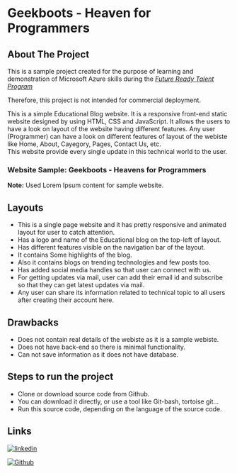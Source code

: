 # Geekboots - Heaven for Programmers

## About The Project
   
This is a sample project created for the purpose 
of learning and demonstration of Microsoft Azure 
skills during the 
*[Future Ready Talent Program](https://futurereadytalent.in/learning)*

Therefore, this project is not intended for 
commercial deployment.

This is a simple Educational Blog website. 
It is a responsive front-end static website designed by using HTML, CSS and JavaScript.
It allows the users to have a look on layout of 
the website having different features.
Any user (Programmer) can have a look on different 
features of layout of the webiste like Home, 
About, Cayegory, Pages, Contact Us, etc.  
This website provide every single update 
in this technical world to the user.

### Website Sample: Geekboots - Heavens for Programmers

**Note:** Used Lorem Ipsum content for sample website.

## Layouts

- This is a single page website and it has pretty responsive and animated layout for user to catch attention. 
- Has a logo and name of the Educational blog on the top-left of layout.  
- Has different features visible on the navigation bar of the layout.
- It contains Some highlights of the blog.
- Also it contains blogs on trending technologies and few posts too.
- Has added social media handles so that user can connect with us.
- For getting updates via mail, user can add their email id and subscribe so that they can get latest updates via mail.
- Any user can share its information related to technical topic to all users after creating their account here.


## Drawbacks 

- Does not contain real details of the webiste as it is a sample webiste.  
- Does not have back-end so there is minimal functionality.  
- Can not save information as it does not have database.  

## Steps to run the project

- Clone or download source code from Github.  
- You can download it directly, or use a tool like Git-bash, tortoise git...  
- Run this source code, depending on the language of the source code. 
 
## Links

[![linkedin](https://img.shields.io/badge/linkedin-0A66C2?style=for-the-badge&logo=linkedin&logoColor=white)](https://www.linkedin.com/in/sayali-selukar-0742a71a5/)

[![Github](https://img.shields.io/badge/github-0A66C2?style=for-the-badge&logo=github&color=gray)](https://github.com/sayli15)